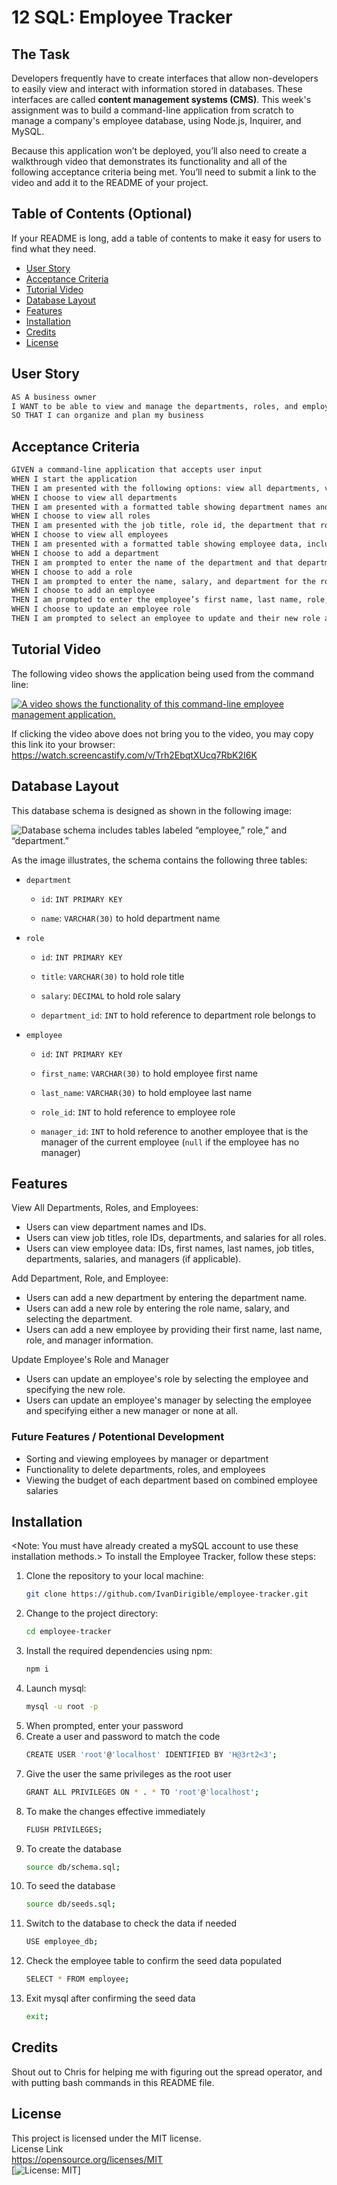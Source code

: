 # 12 SQL: Employee Tracker

## The Task
Developers frequently have to create interfaces that allow non-developers to easily view and interact with information stored in databases. These interfaces are called **content management systems (CMS)**. This week's assignment was to build a command-line application from scratch to manage a company's employee database, using Node.js, Inquirer, and MySQL.

Because this application won’t be deployed, you’ll also need to create a walkthrough video that demonstrates its functionality and all of the following acceptance criteria being met. You’ll need to submit a link to the video and add it to the README of your project.

## Table of Contents (Optional)

If your README is long, add a table of contents to make it easy for users to find what they need.

- [User Story](#user-story)
- [Acceptance Criteria](#acceptance-criteria)
- [Tutorial Video](#tutorial-video)
- [Database Layout](#database-layout)
- [Features](#features)
- [Installation](#installation)
- [Credits](#credits)
- [License](#license)
  
## User Story
```md
AS A business owner
I WANT to be able to view and manage the departments, roles, and employees in my company
SO THAT I can organize and plan my business
```

## Acceptance Criteria
```md
GIVEN a command-line application that accepts user input
WHEN I start the application
THEN I am presented with the following options: view all departments, view all roles, view all employees, add a department, add a role, add an employee, and update an employee role
WHEN I choose to view all departments
THEN I am presented with a formatted table showing department names and department ids
WHEN I choose to view all roles
THEN I am presented with the job title, role id, the department that role belongs to, and the salary for that role
WHEN I choose to view all employees
THEN I am presented with a formatted table showing employee data, including employee ids, first names, last names, job titles, departments, salaries, and managers that the employees report to
WHEN I choose to add a department
THEN I am prompted to enter the name of the department and that department is added to the database
WHEN I choose to add a role
THEN I am prompted to enter the name, salary, and department for the role and that role is added to the database
WHEN I choose to add an employee
THEN I am prompted to enter the employee’s first name, last name, role, and manager, and that employee is added to the database
WHEN I choose to update an employee role
THEN I am prompted to select an employee to update and their new role and this information is updated in the database 
```

## Tutorial Video
The following video shows the application being used from the command line:

[![A video shows the functionality of this command-line employee management application.](./assets/12-sql-homework-video-screenshot.png)](https://watch.screencastify.com/v/Trh2EbqtXUcq7RbK2I6K)

If clicking the video above does not bring you to the video, you may copy this link ito your browser: https://watch.screencastify.com/v/Trh2EbqtXUcq7RbK2I6K

## Database Layout
This database schema is designed as shown in the following image:

![Database schema includes tables labeled “employee,” role,” and “department.”](./assets/12-sql-homework-demo-01.png)

As the image illustrates, the schema contains the following three tables:

* `department`

    * `id`: `INT PRIMARY KEY`

    * `name`: `VARCHAR(30)` to hold department name

* `role`

    * `id`: `INT PRIMARY KEY`

    * `title`: `VARCHAR(30)` to hold role title

    * `salary`: `DECIMAL` to hold role salary

    * `department_id`: `INT` to hold reference to department role belongs to

* `employee`

    * `id`: `INT PRIMARY KEY`

    * `first_name`: `VARCHAR(30)` to hold employee first name

    * `last_name`: `VARCHAR(30)` to hold employee last name

    * `role_id`: `INT` to hold reference to employee role

    * `manager_id`: `INT` to hold reference to another employee that is the manager of the current employee (`null` if the employee has no manager)

## Features
View All Departments, Roles, and Employees:
- Users can view department names and IDs.  
- Users can view job titles, role IDs, departments, and salaries for all roles.  
- Users can view employee data: IDs, first names, last names, job titles, departments, salaries, and managers (if applicable).

Add Department, Role, and Employee:  
- Users can add a new department by entering the department name.  
- Users can add a new role by entering the role name, salary, and selecting the department.  
- Users can add a new employee by providing their first name, last name, role, and manager information.

Update Employee's Role and Manager
- Users can update an employee's role by selecting the employee and specifying the new role.
- Users can update an employee's manager by selecting the employee and specifying either a new manager or none at all.

### Future Features / Potentional Development
- Sorting and viewing employees by manager or department
- Functionality to delete departments, roles, and employees
- Viewing the budget of each department based on combined employee salaries

## Installation
<Note: You must have already created a mySQL account to use these installation methods.>
To install the Employee Tracker, follow these steps:

1. Clone the repository to your local machine:
   ```bash
   git clone https://github.com/IvanDirigible/employee-tracker.git
2. Change to the project directory:
    ```bash  
    cd employee-tracker  
3. Install the required dependencies using npm:  
    ```bash
    npm i  
4. Launch mysql:  
    ```bash
    mysql -u root -p  
5. When prompted, enter your password  
6. Create a user and password to match the code  
    ```bash
    CREATE USER 'root'@'localhost' IDENTIFIED BY 'H@3rt2<3'; 
7. Give the user the same privileges as the root user  
    ```bash
    GRANT ALL PRIVILEGES ON * . * TO 'root'@'localhost';
8. To make the changes effective immediately  
    ```bash
    FLUSH PRIVILEGES;  
9. To create the database  
    ```bash
    source db/schema.sql;  
10. To seed the database  
    ```bash
    source db/seeds.sql;  
11. Switch to the database to check the data if needed
    ```bash
    USE employee_db;  
12. Check the employee table to confirm the seed data populated  
    ```bash
    SELECT * FROM employee;  
13. Exit mysql after confirming the seed data  
    ```bash
    exit;  

## Credits
Shout out to Chris for helping me with figuring out the spread operator, and with putting bash commands in this README file.

## License
This project is licensed under the MIT license.  
License Link  
https://opensource.org/licenses/MIT   
[![License: MIT](https://img.shields.io/badge/License-MIT-yellow.svg)]  
